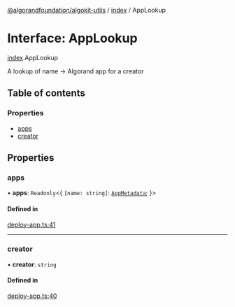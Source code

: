 [@algorandfoundation/algokit-utils](../README.md) / [index](../modules/index.md) / AppLookup

# Interface: AppLookup

[index](../modules/index.md).AppLookup

A lookup of name -> Algorand app for a creator

## Table of contents

### Properties

- [apps](index.AppLookup.md#apps)
- [creator](index.AppLookup.md#creator)

## Properties

### apps

• **apps**: `Readonly`<{ `[name: string]`: [`AppMetadata`](index.AppMetadata.md);  }\>

#### Defined in

[deploy-app.ts:41](https://github.com/algorandfoundation/algokit-utils-ts/blob/main/src/deploy-app.ts#L41)

___

### creator

• **creator**: `string`

#### Defined in

[deploy-app.ts:40](https://github.com/algorandfoundation/algokit-utils-ts/blob/main/src/deploy-app.ts#L40)
